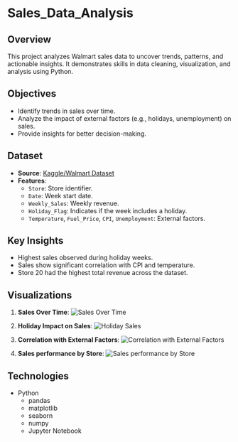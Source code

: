 # Sales_Data_Analysis

## Overview
This project analyzes Walmart sales data to uncover trends, patterns, and actionable insights. It demonstrates skills in data cleaning, visualization, and analysis using Python.

## Objectives
- Identify trends in sales over time.
- Analyze the impact of external factors (e.g., holidays, unemployment) on sales.
- Provide insights for better decision-making.

## Dataset
- **Source**: [Kaggle/Walmart Dataset](https://www.kaggle.com/datasets/mikhail1681/walmart-sales)
- **Features**:
  - `Store`: Store identifier.
  - `Date`: Week start date.
  - `Weekly_Sales`: Weekly revenue.
  - `Holiday_Flag`: Indicates if the week includes a holiday.
  - `Temperature`, `Fuel_Price`, `CPI`, `Unemployment`: External factors.

## Key Insights
- Highest sales observed during holiday weeks.
- Sales show significant correlation with CPI and temperature.
- Store 20 had the highest total revenue across the dataset.

## Visualizations
1. **Sales Over Time**:
   ![Sales Over Time](path_to_image)

2. **Holiday Impact on Sales**:
   ![Holiday Sales](path_to_image)

3. **Correlation with External Factors**:
   ![Correlation with External Factors](path_to_image)
   
4. **Sales performance by Store**:
   ![Sales performance by Store](path_to_image)

## Technologies
- Python
  - pandas
  - matplotlib
  - seaborn
  - numpy
  - Jupyter Notebook

